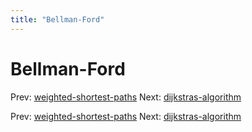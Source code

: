 ```yaml
---
title: "Bellman-Ford"
---
```


# Bellman-Ford

Prev: [weighted-shortest-paths](weighted-shortest-paths.md)
Next: [dijkstras-algorithm](dijkstras-algorithm.md)

Prev: [weighted-shortest-paths](weighted-shortest-paths.md)
Next: [dijkstras-algorithm](dijkstras-algorithm.md)
